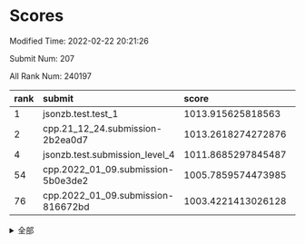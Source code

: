# Scores

Modified Time: 2022-02-22 20:21:26

Submit Num: 207

All Rank Num: 240197

| rank |               submit               |       score        |       sigma        | pk_num |
| :--- | :--------------------------------- | :----------------- | :----------------- | :----- |
| 1    | jsonzb.test.test_1                 | 1013.915625818563  | 0.8160744081227322 | 4637   |
| 2    | cpp.21_12_24.submission-2b2ea0d7   | 1013.2618274272876 | 0.7968503961089244 | 4640   |
| 4    | jsonzb.test.submission_level_4     | 1011.8685297845487 | 0.8022683959049566 | 4641   |
| 54   | cpp.2022_01_09.submission-5b0e3de2 | 1005.7859574473985 | 0.7273765869229044 | 4638   |
| 76   | cpp.2022_01_09.submission-816672bd | 1003.4221413026128 | 0.7125725963133256 | 4643   |


<details>
<summary>全部</summary>

| rank |                 submit                 |       score        |       sigma        | pk_num |
| :--- | :------------------------------------- | :----------------- | :----------------- | :----- |
| 1    | jsonzb.test.test_1                     | 1013.915625818563  | 0.8160744081227322 | 4637   |
| 2    | cpp.21_12_24.submission-2b2ea0d7       | 1013.2618274272876 | 0.7968503961089244 | 4640   |
| 3    | gobigger.level_3.submission_level_3_24 | 1012.0413665417209 | 0.7836578329132512 | 4644   |
| 4    | jsonzb.test.submission_level_4         | 1011.8685297845487 | 0.8022683959049566 | 4641   |
| 5    | gobigger.level_3.submission_level_3_20 | 1011.5935643066846 | 0.7608001459713464 | 4644   |
| 6    | gobigger.level_3.submission_level_3_32 | 1011.5259844770454 | 0.7705012255790076 | 4643   |
| 7    | gobigger.level_3.submission_level_3_11 | 1011.4047453866159 | 0.7675892452167609 | 4641   |
| 8    | gobigger.level_3.submission_level_3_34 | 1011.1094348735446 | 0.7780646366405247 | 4636   |
| 9    | gobigger.level_3.submission_level_3_30 | 1010.8975046389409 | 0.7889770836074111 | 4638   |
| 10   | gobigger.level_3.submission_level_3_16 | 1010.8973124703665 | 0.7637033766885302 | 4645   |
| 11   | gobigger.level_3.submission_level_3_18 | 1010.6298215308261 | 0.7543020093743842 | 4638   |
| 12   | gobigger.level_3.submission_level_3_17 | 1010.5770608096032 | 0.7867998038029138 | 4643   |
| 13   | gobigger.level_3.submission_level_3_48 | 1010.5048509588647 | 0.7610529761574147 | 4637   |
| 14   | gobigger.level_3.submission_level_3_7  | 1010.4455235552733 | 0.7751615192370722 | 4644   |
| 15   | gobigger.level_3.submission_level_3_5  | 1010.4137050830687 | 0.7399262777211663 | 4639   |
| 16   | gobigger.level_3.submission_level_3_44 | 1010.3360781954898 | 0.7479354773034448 | 4643   |
| 17   | gobigger.level_3.submission_level_3_26 | 1010.3221751807239 | 0.7617891815427883 | 4647   |
| 18   | gobigger.level_3.submission_level_3_6  | 1010.2711674322272 | 0.7616150898228765 | 4641   |
| 19   | gobigger.level_3.submission_level_3_45 | 1010.2499604402365 | 0.7637536746831417 | 4639   |
| 20   | gobigger.level_3.submission_level_3_35 | 1010.2336459016982 | 0.7731886675567033 | 4645   |
| 21   | gobigger.level_3.submission_level_3_3  | 1010.1600549704168 | 0.7556081177347312 | 4643   |
| 22   | gobigger.level_3.submission_level_3_37 | 1010.0188221173829 | 0.7557418383595736 | 4638   |
| 23   | gobigger.level_3.submission_level_3_8  | 1010.0003651896468 | 0.7826602621541385 | 4643   |
| 24   | gobigger.level_3.submission_level_3_25 | 1009.9840746856952 | 0.7497787153235143 | 4642   |
| 25   | gobigger.level_3.submission_level_3_49 | 1009.9597190102828 | 0.7751968879426401 | 4641   |
| 26   | gobigger.level_3.submission_level_3_31 | 1009.9460013720576 | 0.7593298732172709 | 4646   |
| 27   | gobigger.level_3.submission_level_3_41 | 1009.881701360658  | 0.7397962954709558 | 4639   |
| 28   | gobigger.level_3.submission_level_3_36 | 1009.8264658054484 | 0.7623852207300379 | 4643   |
| 29   | gobigger.level_3.submission_level_3_33 | 1009.8206651432805 | 0.748969164353259  | 4646   |
| 30   | gobigger.level_3.submission_level_3_23 | 1009.7808575776456 | 0.7539036865551605 | 4637   |
| 31   | gobigger.level_3.submission_level_3_13 | 1009.7499809159432 | 0.7476271566717367 | 4639   |
| 32   | gobigger.level_3.submission_level_3_46 | 1009.7407375532008 | 0.7373919535186455 | 4643   |
| 33   | gobigger.level_3.submission_level_3_2  | 1009.7243348047189 | 0.7576066241017004 | 4640   |
| 34   | gobigger.level_3.submission_level_3_47 | 1009.6928525675638 | 0.7598913171192476 | 4648   |
| 35   | gobigger.level_3.submission_level_3_4  | 1009.6445621052478 | 0.7662195722013808 | 4642   |
| 36   | gobigger.level_3.submission_level_3_10 | 1009.5628635048305 | 0.7471456517705183 | 4641   |
| 37   | gobigger.level_3.submission_level_3_43 | 1009.5375836429246 | 0.750703523580607  | 4642   |
| 38   | gobigger.level_3.submission_level_3_14 | 1009.5311171772922 | 0.7405300658579075 | 4636   |
| 39   | gobigger.level_3.submission_level_3_28 | 1009.4649431814154 | 0.7726818115061324 | 4643   |
| 40   | gobigger.level_3.submission_level_3_19 | 1009.4275994962452 | 0.74863906413468   | 4640   |
| 41   | gobigger.level_3.submission_level_3_15 | 1009.350950309968  | 0.7405226069333439 | 4644   |
| 42   | gobigger.level_3.submission_level_3_42 | 1009.3315450127376 | 0.7565883609647486 | 4642   |
| 43   | gobigger.level_3.submission_level_3_40 | 1009.2692801940475 | 0.7417500565792848 | 4640   |
| 44   | gobigger.level_3.submission_level_3_21 | 1009.218666997728  | 0.7413297616959681 | 4641   |
| 45   | gobigger.level_3.submission_level_3_9  | 1009.1945624754826 | 0.7624192052928597 | 4641   |
| 46   | gobigger.level_3.submission_level_3_27 | 1009.1520163964012 | 0.7342149965513489 | 4642   |
| 47   | gobigger.level_3.submission_level_3_22 | 1009.1073518442015 | 0.7417984976880252 | 4645   |
| 48   | gobigger.level_3.submission_level_3_29 | 1008.968677232138  | 0.7684496378222445 | 4643   |
| 49   | gobigger.level_3.submission_level_3_1  | 1008.9591158643743 | 0.7686119277738137 | 4638   |
| 50   | gobigger.level_3.submission_level_3_39 | 1008.8648429450083 | 0.7395695463026586 | 4646   |
| 51   | gobigger.level_3.submission_level_3_12 | 1008.6143909397599 | 0.7697556579787913 | 4646   |
| 52   | gobigger.level_3.submission_level_3_38 | 1008.4484790748232 | 0.7503435452993673 | 4640   |
| 53   | gobigger.level_3.submission_level_3_0  | 1008.1423077707082 | 0.736893193731801  | 4646   |
| 54   | cpp.2022_01_09.submission-5b0e3de2     | 1005.7859574473985 | 0.7273765869229044 | 4638   |
| 55   | gobigger.level_1.submission_level_1_27 | 1005.4000867986949 | 0.716925297394871  | 4642   |
| 56   | gobigger.level_1.submission_level_1_48 | 1005.0223511495416 | 0.7098238114365075 | 4643   |
| 57   | gobigger.level_1.submission_level_1_31 | 1004.8660885390055 | 0.7369045020419851 | 4637   |
| 58   | gobigger.level_1.submission_level_1_14 | 1004.5218485820466 | 0.7295954564457452 | 4641   |
| 59   | gobigger.level_1.submission_level_1_2  | 1004.5039148197335 | 0.7214546469275915 | 4645   |
| 60   | gobigger.level_1.submission_level_1_17 | 1004.4017259548526 | 0.7205665965859531 | 4640   |
| 61   | gobigger.level_1.submission_level_1_13 | 1004.2130227715329 | 0.7059376216351306 | 4642   |
| 62   | gobigger.level_1.submission_level_1_28 | 1004.0585015047127 | 0.7117348712689211 | 4647   |
| 63   | gobigger.level_1.submission_level_1_49 | 1003.9077128399025 | 0.7248884537797395 | 4642   |
| 64   | gobigger.level_1.submission_level_1_43 | 1003.8724458868331 | 0.7226707636232883 | 4642   |
| 65   | gobigger.level_1.submission_level_1_12 | 1003.7974707056961 | 0.7114477925027897 | 4644   |
| 66   | gobigger.level_1.submission_level_1_25 | 1003.7280905571035 | 0.7164273207024489 | 4639   |
| 67   | gobigger.level_1.submission_level_1_16 | 1003.6954725585932 | 0.7279677513302177 | 4638   |
| 68   | gobigger.level_1.submission_level_1_33 | 1003.6907933076934 | 0.7075329688533896 | 4640   |
| 69   | gobigger.level_1.submission_level_1_1  | 1003.6776176536123 | 0.7313811727017545 | 4645   |
| 70   | gobigger.level_1.submission_level_1_44 | 1003.5963540843378 | 0.7116591565865745 | 4642   |
| 71   | gobigger.level_1.submission_level_1_32 | 1003.5848474829428 | 0.7265951959761927 | 4641   |
| 72   | gobigger.level_1.submission_level_1_30 | 1003.5734942002931 | 0.7236410820970357 | 4636   |
| 73   | gobigger.level_1.submission_level_1_34 | 1003.4846028181028 | 0.7143040181572837 | 4641   |
| 74   | gobigger.level_1.submission_level_1_4  | 1003.4797641718534 | 0.7160244830221754 | 4638   |
| 75   | gobigger.level_1.submission_level_1_38 | 1003.4629897206871 | 0.7152922780281588 | 4639   |
| 76   | cpp.2022_01_09.submission-816672bd     | 1003.4221413026128 | 0.7125725963133256 | 4643   |
| 77   | gobigger.level_1.submission_level_1_0  | 1003.3876231120864 | 0.7000528932709686 | 4642   |
| 78   | gobigger.level_1.submission_level_1_24 | 1003.3613775374627 | 0.7294452519494279 | 4643   |
| 79   | gobigger.level_1.submission_level_1_36 | 1003.3467461846421 | 0.725866189381729  | 4640   |
| 80   | gobigger.level_1.submission_level_1_5  | 1003.3445611058163 | 0.7217326668251957 | 4644   |
| 81   | gobigger.level_1.submission_level_1_41 | 1003.3354209941695 | 0.7120134259072077 | 4639   |
| 82   | gobigger.level_1.submission_level_1_46 | 1003.3118981021657 | 0.7199546641195762 | 4643   |
| 83   | gobigger.level_1.submission_level_1_15 | 1003.2482724112957 | 0.6984264991974929 | 4638   |
| 84   | gobigger.level_1.submission_level_1_20 | 1003.224725480878  | 0.7120587361358013 | 4649   |
| 85   | gobigger.level_1.submission_level_1_23 | 1003.1913964319896 | 0.7156860160879402 | 4638   |
| 86   | gobigger.level_1.submission_level_1_19 | 1003.1582736412514 | 0.7177633985064754 | 4635   |
| 87   | gobigger.level_1.submission_level_1_37 | 1003.1341010817466 | 0.7083048749753184 | 4638   |
| 88   | gobigger.level_1.submission_level_1_3  | 1003.1242700817838 | 0.7168116060461287 | 4641   |
| 89   | gobigger.level_1.submission_level_1_9  | 1002.9845596210952 | 0.7125989310167692 | 4638   |
| 90   | gobigger.level_1.submission_level_1_7  | 1002.9692680242439 | 0.7080983355596538 | 4640   |
| 91   | gobigger.level_1.submission_level_1_22 | 1002.9498717908914 | 0.708109845072065  | 4641   |
| 92   | gobigger.level_1.submission_level_1_40 | 1002.8996753136588 | 0.7158572165149805 | 4640   |
| 93   | gobigger.level_1.submission_level_1_21 | 1002.8767670168559 | 0.72130964814388   | 4640   |
| 94   | gobigger.level_1.submission_level_1_29 | 1002.8198056407755 | 0.7080703812859298 | 4641   |
| 95   | gobigger.level_1.submission_level_1_8  | 1002.7840202420823 | 0.7172111160744737 | 4643   |
| 96   | gobigger.level_1.submission_level_1_6  | 1002.653388469574  | 0.7128786861179189 | 4645   |
| 97   | gobigger.level_1.submission_level_1_18 | 1002.5861766770228 | 0.7100407577952144 | 4644   |
| 98   | gobigger.level_1.submission_level_1_11 | 1002.4669071295466 | 0.7135585905428965 | 4640   |
| 99   | gobigger.level_1.submission_level_1_42 | 1002.4107982965995 | 0.7182739534279846 | 4642   |
| 100  | gobigger.level_1.submission_level_1_35 | 1002.3502484794011 | 0.7214847401708363 | 4641   |
| 101  | gobigger.level_1.submission_level_1_10 | 1002.2326565082356 | 0.7312889108341163 | 4642   |
| 102  | gobigger.level_1.submission_level_1_26 | 1002.2031425316504 | 0.7137725187912206 | 4644   |
| 103  | gobigger.level_1.submission_level_1_39 | 1002.1113993310494 | 0.7083537614141118 | 4641   |
| 104  | gobigger.level_1.submission_level_1_47 | 1002.0114719422236 | 0.7064027396326372 | 4642   |
| 105  | gobigger.level_1.submission_level_1_45 | 1001.5495915331422 | 0.7123233598714322 | 4641   |
| 106  | gobigger.random.submission_random_9    | 997.9487043115158  | 0.7067607880857784 | 4640   |
| 107  | gobigger.random.submission_random_40   | 997.2509859734903  | 0.7120985326325378 | 4643   |
| 108  | gobigger.random.submission_random_3    | 997.1336585208535  | 0.7089700968322968 | 4646   |
| 109  | gobigger.random.submission_random_42   | 997.0729809502367  | 0.7042297525964535 | 4642   |
| 110  | gobigger.random.submission_random_1    | 997.0003416009599  | 0.7079447616992429 | 4642   |
| 111  | gobigger.random.submission_random_17   | 996.9917787974069  | 0.7054488981755579 | 4642   |
| 112  | gobigger.random.submission_random_2    | 996.9532658463384  | 0.714406089185108  | 4640   |
| 113  | gobigger.random.submission_random_18   | 996.8694437174054  | 0.7017692021823997 | 4642   |
| 114  | gobigger.random.submission_random_5    | 996.8565486521243  | 0.706104868935029  | 4641   |
| 115  | gobigger.random.submission_random_27   | 996.7942040791715  | 0.7106023485046118 | 4646   |
| 116  | gobigger.random.submission_random_11   | 996.7706475098627  | 0.717479514452532  | 4639   |
| 117  | gobigger.random.submission_random_22   | 996.732988568659   | 0.7068249316211207 | 4642   |
| 118  | gobigger.random.submission_random_30   | 996.6504056832455  | 0.7169484136435781 | 4639   |
| 119  | gobigger.random.submission_random_14   | 996.3883252737741  | 0.7006288371854575 | 4641   |
| 120  | gobigger.random.submission_random_23   | 996.3583153810785  | 0.7241907412603964 | 4646   |
| 121  | gobigger.random.submission_random_31   | 996.2392994970528  | 0.7067835793662801 | 4640   |
| 122  | gobigger.random.submission_random_36   | 996.2083550376979  | 0.7183383501629882 | 4638   |
| 123  | gobigger.random.submission_random_39   | 996.198436252439   | 0.7158678399281094 | 4639   |
| 124  | gobigger.random.submission_random_8    | 996.1565300662289  | 0.715089439190277  | 4641   |
| 125  | gobigger.random.submission_random_49   | 996.036397040979   | 0.70370690555102   | 4643   |
| 126  | gobigger.random.submission_random_6    | 996.0310662971406  | 0.7142748671230953 | 4639   |
| 127  | gobigger.random.submission_random_46   | 995.9977728128092  | 0.7089029825097093 | 4637   |
| 128  | gobigger.random.submission_random_29   | 995.9527588448019  | 0.7175416447504807 | 4643   |
| 129  | gobigger.random.submission_random_38   | 995.9427962279373  | 0.7098368235097389 | 4640   |
| 130  | gobigger.random.submission_random_12   | 995.9402227043261  | 0.7204228410392083 | 4645   |
| 131  | gobigger.random.submission_random_48   | 995.9165213043236  | 0.7145691592698264 | 4643   |
| 132  | gobigger.random.submission_random_44   | 995.8996736938062  | 0.719531893725948  | 4637   |
| 133  | gobigger.random.submission_random_4    | 995.89921917856    | 0.7030151186574572 | 4638   |
| 134  | gobigger.random.submission_random_41   | 995.8974835938468  | 0.7039853559584907 | 4648   |
| 135  | gobigger.random.submission_random_35   | 995.8840060454879  | 0.700660210660846  | 4645   |
| 136  | gobigger.random.submission_random_33   | 995.8733540713142  | 0.7075962063781284 | 4641   |
| 137  | gobigger.random.submission_random_7    | 995.8721096428168  | 0.7213970357037405 | 4643   |
| 138  | gobigger.random.submission_random_47   | 995.8436365550131  | 0.7048105314482883 | 4643   |
| 139  | gobigger.random.submission_random_24   | 995.815537410932   | 0.7128426647130599 | 4644   |
| 140  | gobigger.random.submission_random_32   | 995.774166584062   | 0.7040132806701543 | 4638   |
| 141  | gobigger.random.submission_random_43   | 995.7558699484537  | 0.7048802812547279 | 4637   |
| 142  | gobigger.random.submission_random_34   | 995.7481568865932  | 0.705850278571245  | 4641   |
| 143  | gobigger.random.submission_random_10   | 995.7004380400995  | 0.7024845724550959 | 4642   |
| 144  | gobigger.random.submission_random_19   | 995.6830552674197  | 0.7154589078292056 | 4642   |
| 145  | gobigger.random.submission_random_15   | 995.6738690871437  | 0.7107743869674984 | 4642   |
| 146  | gobigger.random.submission_random_16   | 995.6570772426987  | 0.7264376523515169 | 4641   |
| 147  | gobigger.random.submission_random_37   | 995.3402226445155  | 0.7035089785141203 | 4638   |
| 148  | gobigger.random.submission_random_0    | 995.1676662499412  | 0.714159197150839  | 4641   |
| 149  | gobigger.random.submission_random_45   | 995.0624568565826  | 0.6942212700369187 | 4636   |
| 150  | gobigger.random.submission_random_20   | 995.003272976769   | 0.7194670618912017 | 4640   |
| 151  | gobigger.random.submission_random_21   | 994.9691370601489  | 0.7274599974004138 | 4640   |
| 152  | gobigger.random.submission_random_25   | 994.4544410889913  | 0.7089946227472482 | 4640   |
| 153  | gobigger.random.submission_random_26   | 994.3058256192412  | 0.7237500635769825 | 4643   |
| 154  | gobigger.random.submission_random_28   | 994.2273045015141  | 0.7164395647381834 | 4645   |
| 155  | gobigger.random.submission_random_13   | 993.8649274101876  | 0.7114287279571648 | 4644   |
| 156  | gobigger.level_2.submission_level_2_31 | 993.7220244850722  | 0.7413729700502892 | 4643   |
| 157  | gobigger.level_2.submission_level_2_34 | 993.5881650644379  | 0.7287048242448467 | 4642   |
| 158  | gobigger.level_2.submission_level_2_1  | 993.3574235844244  | 0.7305892980500451 | 4644   |
| 159  | gobigger.level_2.submission_level_2_23 | 993.1890598937264  | 0.7508839594882822 | 4639   |
| 160  | gobigger.level_2.submission_level_2_22 | 993.1499370976719  | 0.7479981019917756 | 4638   |
| 161  | gobigger.level_2.submission_level_2_48 | 993.1254162499936  | 0.7476247405471074 | 4644   |
| 162  | gobigger.level_2.submission_level_2_4  | 993.0379024089809  | 0.7256967664181644 | 4641   |
| 163  | gobigger.level_2.submission_level_2_5  | 993.0232873360262  | 0.7294346607288027 | 4646   |
| 164  | gobigger.level_2.submission_level_2_0  | 993.0155087488985  | 0.7261305744509592 | 4640   |
| 165  | gobigger.level_2.submission_level_2_36 | 992.9930456038762  | 0.7244133910172533 | 4641   |
| 166  | gobigger.level_2.submission_level_2_32 | 992.8803747195815  | 0.7341690491229631 | 4641   |
| 167  | gobigger.level_2.submission_level_2_10 | 992.7834268772962  | 0.7416343825573266 | 4645   |
| 168  | gobigger.level_2.submission_level_2_33 | 992.777842166816   | 0.7364952031057574 | 4646   |
| 169  | gobigger.level_2.submission_level_2_3  | 992.6698561597105  | 0.7397325294599262 | 4643   |
| 170  | gobigger.level_2.submission_level_2_39 | 992.5879059893331  | 0.7354105763983242 | 4634   |
| 171  | gobigger.level_2.submission_level_2_21 | 992.472693696187   | 0.7415746855117149 | 4647   |
| 172  | gobigger.level_2.submission_level_2_2  | 992.418802664637   | 0.7260389289488531 | 4640   |
| 173  | gobigger.level_2.submission_level_2_15 | 992.3382600757637  | 0.7495553887974586 | 4643   |
| 174  | gobigger.level_2.submission_level_2_25 | 992.1971432902556  | 0.7395069051082794 | 4642   |
| 175  | gobigger.level_2.submission_level_2_29 | 992.1486188073775  | 0.7581314465937034 | 4645   |
| 176  | gobigger.level_2.submission_level_2_43 | 992.1309861365448  | 0.7324727863451919 | 4639   |
| 177  | gobigger.level_2.submission_level_2_6  | 992.1226821693568  | 0.7330113108324846 | 4644   |
| 178  | gobigger.level_2.submission_level_2_26 | 992.0780348349987  | 0.7550946801129771 | 4638   |
| 179  | gobigger.level_2.submission_level_2_18 | 992.063979548691   | 0.7333490194668463 | 4642   |
| 180  | gobigger.level_2.submission_level_2_11 | 992.0600538632962  | 0.7561979317747745 | 4643   |
| 181  | gobigger.level_2.submission_level_2_8  | 992.0569657343739  | 0.7353825827650894 | 4641   |
| 182  | gobigger.level_2.submission_level_2_49 | 992.0533230482555  | 0.7501354777559333 | 4643   |
| 183  | gobigger.level_2.submission_level_2_24 | 992.0274705158428  | 0.7589529933261588 | 4641   |
| 184  | gobigger.level_2.submission_level_2_14 | 991.9646196596755  | 0.7454482547414325 | 4645   |
| 185  | gobigger.level_2.submission_level_2_47 | 991.9056717328198  | 0.7574730103148412 | 4645   |
| 186  | gobigger.level_2.submission_level_2_20 | 991.8559330856833  | 0.7438285294636751 | 4645   |
| 187  | gobigger.level_2.submission_level_2_7  | 991.815767558922   | 0.7366045836163019 | 4640   |
| 188  | gobigger.level_2.submission_level_2_40 | 991.7621124425954  | 0.7547012821761523 | 4640   |
| 189  | gobigger.level_2.submission_level_2_19 | 991.726483499099   | 0.746069254841231  | 4645   |
| 190  | gobigger.level_2.submission_level_2_30 | 991.5328957747181  | 0.7476327827473314 | 4644   |
| 191  | gobigger.level_2.submission_level_2_13 | 991.4762757948133  | 0.7549478916191406 | 4642   |
| 192  | gobigger.level_2.submission_level_2_9  | 991.4758734016459  | 0.7392903330076539 | 4639   |
| 193  | gobigger.level_2.submission_level_2_16 | 991.3892354224648  | 0.7351334609377108 | 4638   |
| 194  | gobigger.level_2.submission_level_2_37 | 991.2523605510451  | 0.7450549211243525 | 4641   |
| 195  | gobigger.level_2.submission_level_2_45 | 991.2403084058272  | 0.7500665355535083 | 4641   |
| 196  | gobigger.level_2.submission_level_2_17 | 991.1696738620967  | 0.7606491170463113 | 4639   |
| 197  | gobigger.level_2.submission_level_2_28 | 991.1453492324811  | 0.7530262848227383 | 4639   |
| 198  | gobigger.level_2.submission_level_2_12 | 991.0169363491134  | 0.7398217476364809 | 4639   |
| 199  | gobigger.level_2.submission_level_2_27 | 990.9248311047171  | 0.7840759047240525 | 4643   |
| 200  | gobigger.level_2.submission_level_2_44 | 990.8131846916878  | 0.7441472071046802 | 4635   |
| 201  | gobigger.level_2.submission_level_2_35 | 990.7317623788572  | 0.762291083727163  | 4642   |
| 202  | gobigger.level_2.submission_level_2_46 | 990.7178953793288  | 0.7778335210578959 | 4641   |
| 203  | gobigger.level_2.submission_level_2_41 | 990.6938868009082  | 0.7439874600936943 | 4638   |
| 204  | gobigger.level_2.submission_level_2_42 | 990.5718226025211  | 0.7613186009952534 | 4639   |
| 205  | gobigger.level_2.submission_level_2_38 | 990.348643683235   | 0.7564922412246958 | 4649   |
| 206  | gobigger.none.submission_none_0        | 978.8800995956916  | 1.2265091826623575 | 4644   |
| 207  | gobigger.none.submission_none_1        | 976.399529718614   | 1.440517652410609  | 4644   |

</details>